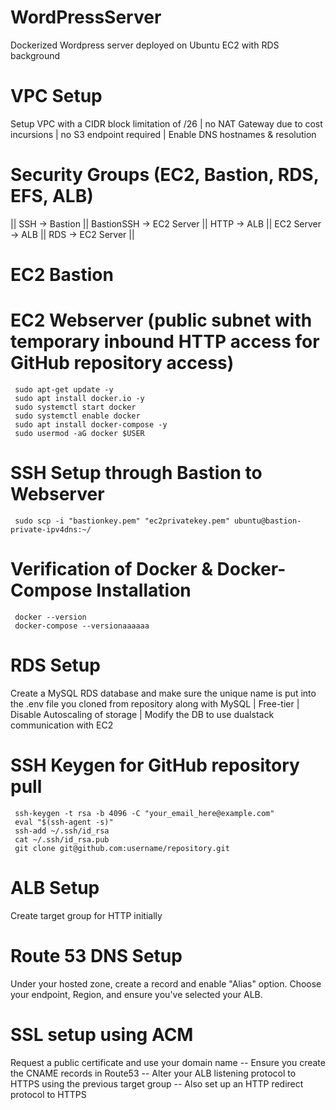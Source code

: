 # WordPressServer
Dockerized Wordpress server deployed on Ubuntu EC2 with RDS background

# VPC Setup
Setup VPC with a CIDR block limitation of /26 | no NAT Gateway due to cost incursions | no S3 endpoint required | Enable DNS hostnames & resolution 
# Security Groups (EC2, Bastion, RDS, EFS, ALB)
|| SSH -> Bastion ||
BastionSSH -> EC2 Server ||
HTTP -> ALB ||
EC2 Server -> ALB ||
RDS -> EC2 Server ||

# EC2 Bastion 
# EC2 Webserver (public subnet with temporary inbound HTTP access for GitHub repository access)
   
     sudo apt-get update -y
     sudo apt install docker.io -y
     sudo systemctl start docker
     sudo systemctl enable docker
     sudo apt install docker-compose -y
     sudo usermod -aG docker $USER
     
# SSH Setup through Bastion to Webserver
     sudo scp -i "bastionkey.pem" "ec2privatekey.pem" ubuntu@bastion-private-ipv4dns:~/
# Verification of Docker & Docker-Compose Installation
     docker --version
     docker-compose --versionaaaaaa
   
# RDS Setup
Create a MySQL RDS database and make sure the unique name is put into the .env file you cloned from repository along with 
MySQL | Free-tier | Disable Autoscaling of storage | Modify the DB to use dualstack communication with EC2

# SSH Keygen for GitHub repository pull
     ssh-keygen -t rsa -b 4096 -C "your_email_here@example.com"
     eval "$(ssh-agent -s)"
     ssh-add ~/.ssh/id_rsa
     cat ~/.ssh/id_rsa.pub
     git clone git@github.com:username/repository.git

# ALB Setup
Create target group for HTTP initially
# Route 53 DNS Setup 
Under your hosted zone, create a record and enable "Alias" option. Choose your endpoint, Region, and ensure you've selected your ALB.

# SSL setup using ACM
Request a public certificate and use your domain name -- Ensure you create the CNAME records in Route53 -- Alter your ALB listening protocol to HTTPS using the previous target group -- Also set up an HTTP redirect protocol to HTTPS
